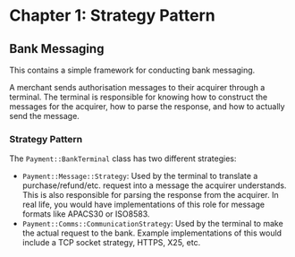 # Chapter 1: Strategy Pattern

## Bank Messaging

This contains a simple framework for conducting bank messaging.

A merchant sends authorisation messages to their acquirer through
a terminal. The terminal is responsible for knowing how to construct
the messages for the acquirer, how to parse the response, and how
to actually send the message.

### Strategy Pattern

The `Payment::BankTerminal` class has two different strategies:

   * `Payment::Message::Strategy`: Used by the terminal to translate
   a purchase/refund/etc. request into a message the acquirer understands. This
   is also responsible for parsing the response from the acquirer. In real life, you would have implementations of
   this role for message formats like APACS30 or ISO8583.
   * `Payment::Comms::CommunicationStrategy`: Used by the terminal
   to make the actual request to the bank. Example implementations
   of this would include a TCP socket strategy, HTTPS, X25, etc.
